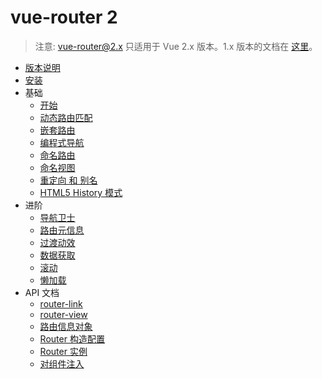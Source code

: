 # vue-router 2

> 注意: vue-router@2.x 只适用于 Vue 2.x 版本。1.x 版本的文档在 [这里](https://github.com/vuejs/vue-router/tree/1.0/docs/en)。

- [版本说明](https://github.com/vuejs/vue-router/releases)
- [安装](installation.md)
- 基础
  - [开始](essentials/getting-started.md)
  - [动态路由匹配](essentials/dynamic-matching.md)
  - [嵌套路由](essentials/nested-routes.md)
  - [编程式导航](essentials/navigation.md)
  - [命名路由](essentials/named-routes.md)
  - [命名视图](essentials/named-views.md)
  - [重定向 和 别名](essentials/redirect-and-alias.md)
  - [HTML5 History 模式](essentials/history-mode.md)
- 进阶
  - [导航卫士](advanced/navigation-guards.md)
  - [路由元信息](advanced/meta.md)
  - [过渡动效](advanced/transitions.md)
  - [数据获取](advanced/data-fetching.md)
  - [滚动](advanced/scroll-behavior.md)
  - [懒加载](advanced/lazy-loading.md)
- API 文档
  - [router-link](api/router-link.md)
  - [router-view](api/router-view.md)
  - [路由信息对象](api/route-object.md)
  - [Router 构造配置](api/options.md)
  - [Router 实例](api/router-instance.md)
  - [对组件注入](api/component-injections.md)